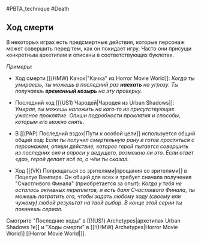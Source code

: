 #PBTA_technique #Death 
## Ход смерти
В некоторых играх есть предсмертные действия, которые персонаж может совершить перед тем, как он покидает игру. Часто они присущи конкретным архетипам и описаны в соответствующих буклетах.

*Примеры:*
- Ход смерти [[(HMW) Качок|"Качка" из Horror Movie World]]:
  *Когда ты умираешь, ты можешь в последний раз **наехать** на угрозу. Ты получаешь **временный козырь** на эту проверку.*

- Последний ход [[(US1) Чародей|Чародея из Urban Shadows]]:
  *Умирая, ты можешь наложить на кого‑то из присутствующих ужасное проклятие. Опиши подробности проклятия и способы, которым его можно снять*.

- В [[(PAP) Последний вздох|Пути к особой цели]] используется общий общий ход:
   *Если ты получил смертельную рану и готов проститься с персонажем, опиши действие, которое герой пытается совершить из последних сил и спроси у ведущего, возможно ли это. Если ответ «да», герой делает всё то, о чём ты сказал.*

- Ход [[(VK) Попрощаться со зрителями|прощания со зрителями]] в Поцелуе Вампира. Он общий для всех и требует сначала получения "Счастливого Финала" (приобретается за опыт):
   *Когда у тебя не осталось активных переплетов, и есть балл Счастливого Финала, ты можешь потратить его, чтобы задать любому ходу (своему или чужому) любой  результат на твой выбор. В конце этой серии ты покинешь сериал.* 


Смотрите "Последние ходы" в [[!(US1) Archetypes|архетипах Urban Shadows 1e]] и "Ходы смерти" в [[!(HMW) Archetypes|Horror Movie World]] [[Horror Movie World|]].
